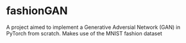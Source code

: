# fashionGAN
A project aimed to implement a Generative Adversial Network (GAN) in PyTorch from scratch. Makes use of the MNIST fashion dataset
